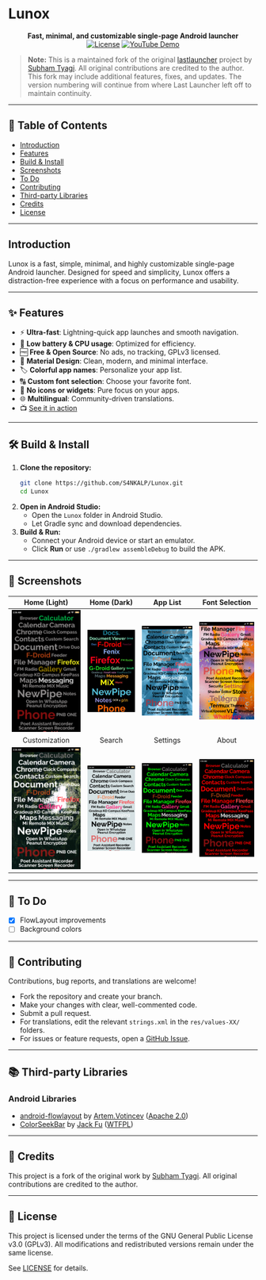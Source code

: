 # Lunox

<p align="center">
  <b>Fast, minimal, and customizable single-page Android launcher</b><br/>
  <a href="https://github.com/sankalp20/Lunox/blob/main/LICENSE"><img src="https://img.shields.io/badge/license-GPLv3-blue.svg" alt="License"></a>
  <a href="https://www.youtube.com/watch?v=SzhJgH4a2cU"><img src="https://img.shields.io/badge/demo-YouTube-red?logo=youtube" alt="YouTube Demo"></a>
</p>

> **Note:** This is a maintained fork of the original [lastlauncher](https://github.com/SubhamTyagi/Last-Launcher.git) project by [Subham Tyagi](https://github.com/SubhamTyagi). All original contributions are credited to the author. This fork may include additional features, fixes, and updates. The version numbering will continue from where Last Launcher left off to maintain continuity.

---

## 📖 Table of Contents
- [Introduction](#introduction)
- [Features](#features)
- [Build & Install](#build--install)
- [Screenshots](#screenshots)
- [To Do](#to-do)
- [Contributing](#contributing)
- [Third-party Libraries](#third-party-libraries)
- [Credits](#credits)
- [License](#license)

---

## Introduction
Lunox is a fast, simple, minimal, and highly customizable single-page Android launcher. Designed for speed and simplicity, Lunox offers a distraction-free experience with a focus on performance and usability.

---

## ✨ Features
- ⚡ **Ultra-fast**: Lightning-quick app launches and smooth navigation.
- 🔋 **Low battery & CPU usage**: Optimized for efficiency.
- 🆓 **Free & Open Source**: No ads, no tracking, GPLv3 licensed.
- 🎨 **Material Design**: Clean, modern, and minimal interface.
- 🏷️ **Colorful app names**: Personalize your app list.
- 🔠 **Custom font selection**: Choose your favorite font.
- 🚫 **No icons or widgets**: Pure focus on your apps.
- 🌐 **Multilingual**: Community-driven translations.
- 📺 [See it in action](https://www.youtube.com/watch?v=SzhJgH4a2cU)

---

## 🛠️ Build & Install

1. **Clone the repository:**
   ```bash
   git clone https://github.com/S4NKALP/Lunox.git
   cd Lunox
   ```
2. **Open in Android Studio:**
   - Open the `Lunox` folder in Android Studio.
   - Let Gradle sync and download dependencies.
3. **Build & Run:**
   - Connect your Android device or start an emulator.
   - Click **Run** or use `./gradlew assembleDebug` to build the APK.

---

## 📸 Screenshots

| Home (Light) | Home (Dark) | App List | Font Selection |
|:-:|:-:|:-:|:-:|
| ![Home](/fastlane/metadata/android/en-US/images/phoneScreenshots/1.png?raw=true "Home Light") | ![Home](/fastlane/metadata/android/en-US/images/phoneScreenshots/2.jpg?raw=true "Home Dark") | ![Home](/fastlane/metadata/android/en-US/images/phoneScreenshots/3.png?raw=true "App List") | ![Home](/fastlane/metadata/android/en-US/images/phoneScreenshots/4.png?raw=true "Font Selection") |
| Customization | Search | Settings | About |
| ![Home](/fastlane/metadata/android/en-US/images/phoneScreenshots/5.png?raw=true "Customization") | ![Home](/fastlane/metadata/android/en-US/images/phoneScreenshots/6.png?raw=true "Search") | ![Home](/fastlane/metadata/android/en-US/images/phoneScreenshots/7.png?raw=true "Settings") | ![Home](/fastlane/metadata/android/en-US/images/phoneScreenshots/8.png?raw=true "About") |

---

## 📝 To Do
- [x] FlowLayout improvements
- [ ] Background colors

---

## 🤝 Contributing

Contributions, bug reports, and translations are welcome!

- Fork the repository and create your branch.
- Make your changes with clear, well-commented code.
- Submit a pull request.
- For translations, edit the relevant `strings.xml` in the `res/values-XX/` folders.
- For issues or feature requests, open a [GitHub Issue](https://github.com/S4NKALP/Lunox/issues).

---

## 📚 Third-party Libraries

### Android Libraries
- [android-flowlayout](https://github.com/ApmeM/android-flowlayout) by [Artem.Votincev](https://github.com/ApmeM) ([Apache 2.0](http://www.apache.org/licenses/LICENSE-2.0))
- [ColorSeekBar](https://github.com/rtugeek/ColorSeekBar) by [Jack Fu](https://github.com/rtugeek) ([WTFPL](http://www.wtfpl.net/))


---

## 📜 Credits

This project is a fork of the original work by [Subham Tyagi](https://github.com/SubhamTyagi). All original contributions are credited to the author.

---

## 📝 License

This project is licensed under the terms of the GNU General Public License v3.0 (GPLv3). All modifications and redistributed versions remain under the same license.

See [LICENSE](LICENSE) for details.

